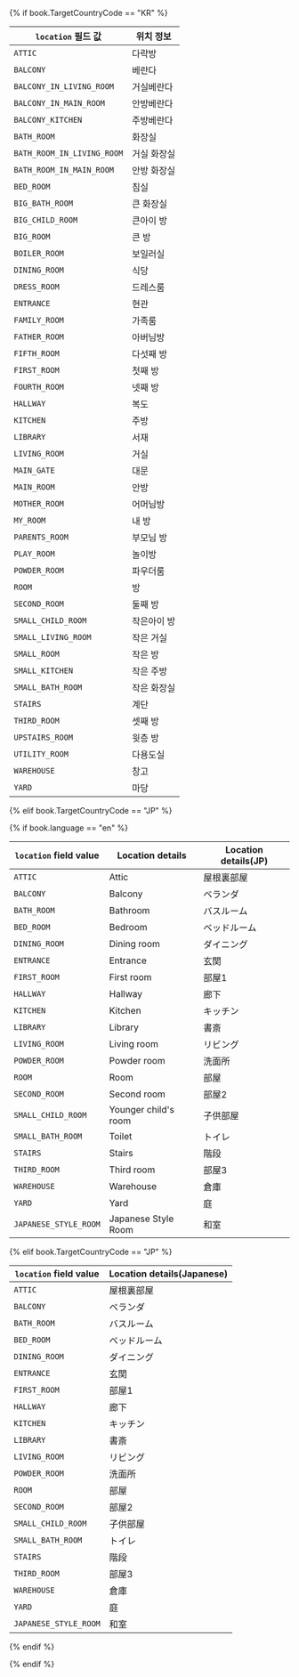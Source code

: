 {% if book.TargetCountryCode == "KR" %}

| `location` 필드 값 | 위치 정보          |
|------------------|------------------|
| `ATTIC`                     | 다락방  |
| `BALCONY`                   | 베란다  |
| `BALCONY_IN_LIVING_ROOM`    | 거실베란다  |
| `BALCONY_IN_MAIN_ROOM`      | 안방베란다  |
| `BALCONY_KITCHEN`           | 주방베란다  |
| `BATH_ROOM`                 | 화장실  |
| `BATH_ROOM_IN_LIVING_ROOM`  | 거실 화장실 |
| `BATH_ROOM_IN_MAIN_ROOM`    | 안방 화장실 |
| `BED_ROOM`                  | 침실 |
| `BIG_BATH_ROOM`             | 큰 화장실  |
| `BIG_CHILD_ROOM`            | 큰아이 방  |
| `BIG_ROOM`                  | 큰 방  |
| `BOILER_ROOM`               | 보일러실 |
| `DINING_ROOM`               | 식당 |
| `DRESS_ROOM`                | 드레스룸 |
| `ENTRANCE`                  | 현관 |
| `FAMILY_ROOM`               | 가족룸  |
| `FATHER_ROOM`               | 아버님방 |
| `FIFTH_ROOM`                | 다섯째 방  |
| `FIRST_ROOM`                | 첫째 방 |
| `FOURTH_ROOM`               | 넷째 방 |
| `HALLWAY`                   | 복도 |
| `KITCHEN`                   | 주방 |
| `LIBRARY`                   | 서재 |
| `LIVING_ROOM`               | 거실 |
| `MAIN_GATE`                 | 대문 |
| `MAIN_ROOM`                 | 안방 |
| `MOTHER_ROOM`               | 어머님방 |
| `MY_ROOM`                   | 내 방  |
| `PARENTS_ROOM`              | 부모님 방  |
| `PLAY_ROOM`                 | 놀이방  |
| `POWDER_ROOM`               | 파우더룸 |
| `ROOM`                      | 방  |
| `SECOND_ROOM`               | 둘째 방 |
| `SMALL_CHILD_ROOM`          | 작은아이 방 |
| `SMALL_LIVING_ROOM`         | 작은 거실  |
| `SMALL_ROOM`                | 작은 방 |
| `SMALL_KITCHEN`             | 작은 주방  |
| `SMALL_BATH_ROOM`           | 작은 화장실 |
| `STAIRS`                    | 계단 |
| `THIRD_ROOM`                | 셋째 방 |
| `UPSTAIRS_ROOM`             | 윗층 방 |
| `UTILITY_ROOM`              | 다용도실 |
| `WAREHOUSE`                 | 창고 |
| `YARD`                      | 마당 |

{% elif book.TargetCountryCode == "JP" %}

{% if book.language == "en" %}

| `location` field value |    Location details       |    Location details(JP)      |
|------------------|------------------|------------------|
| `ATTIC`                     | Attic                      | 屋根裏部屋  |
| `BALCONY`                   | Balcony                    | ベランダ |
| `BATH_ROOM`                 | Bathroom                   | バスルーム |
| `BED_ROOM`                  | Bedroom                    | ベッドルーム |
| `DINING_ROOM`               | Dining room                | ダイニング |
| `ENTRANCE`                  | Entrance                   | 玄関 |
| `FIRST_ROOM`                | First room                 | 部屋1 |
| `HALLWAY`                   | Hallway                    | 廊下 |
| `KITCHEN`                   | Kitchen                    | キッチン |
| `LIBRARY`                   | Library                    | 書斎 |
| `LIVING_ROOM`               | Living room                | リビング |
| `POWDER_ROOM`               | Powder room                | 洗面所 |
| `ROOM`                      | Room                       | 部屋 |
| `SECOND_ROOM`               | Second room                | 部屋2 |
| `SMALL_CHILD_ROOM`          | Younger child's room       | 子供部屋 |
| `SMALL_BATH_ROOM`           | Toilet                     | トイレ |
| `STAIRS`                    | Stairs                     | 階段 |
| `THIRD_ROOM`                | Third room                 | 部屋3 |
| `WAREHOUSE`                 | Warehouse                  | 倉庫 |
| `YARD`                      | Yard                       | 庭 |
| `JAPANESE_STYLE_ROOM`       | Japanese Style Room        | 和室 |

{% elif book.TargetCountryCode == "JP" %}

| `location` field value | Location details(Japanese)   |
|------------------------|------------------------------|
| `ATTIC`                | 屋根裏部屋 |
| `BALCONY`              | ベランダ |
| `BATH_ROOM`            | バスルーム |
| `BED_ROOM`             | ベッドルーム |
| `DINING_ROOM`          | ダイニング |
| `ENTRANCE`             | 玄関 |
| `FIRST_ROOM`           | 部屋1 |
| `HALLWAY`              | 廊下 |
| `KITCHEN`              | キッチン |
| `LIBRARY`              | 書斎 |
| `LIVING_ROOM`          | リビング |
| `POWDER_ROOM`          | 洗面所 |
| `ROOM`                 | 部屋 |
| `SECOND_ROOM`          | 部屋2 |
| `SMALL_CHILD_ROOM`     | 子供部屋 |
| `SMALL_BATH_ROOM`      | トイレ |
| `STAIRS`               | 階段 |
| `THIRD_ROOM`           | 部屋3 |
| `WAREHOUSE`            | 倉庫 |
| `YARD`                 | 庭 |
| `JAPANESE_STYLE_ROOM`  | 和室 |

{% endif %}

{% endif %}
